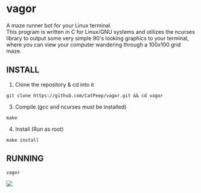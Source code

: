 # vagor
A maze runner bot for your Linux terminal.  
This program is written in C for Linux/GNU systems and utilizes the ncurses library to output some very simple 90's looking graphics to your terminal, where you can view your computer wandering through a 100x100 grid maze.
  
## INSTALL
1. Clone the repository & cd into it  
```
git clone https://github.com/CatPeep/vagor.git && cd vagor
```  
  
3. Compile (gcc and ncurses must be installed)  
```
make
```  
  
4. Install (Run as root)  
```
make install
```  
  
## RUNNING
```vagor```  

<img src='preview.png'></img>

